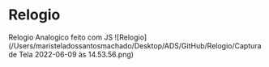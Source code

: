 # Relogio
 Relogio Analogico feito com JS
![Relogio](/Users/maristeladossantosmachado/Desktop/ADS/GitHub/Relogio/Captura de Tela 2022-06-09 às 14.53.56.png)